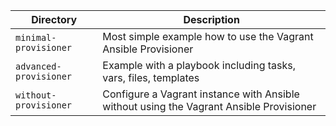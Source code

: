 Directory | Description
----------|-------------
`minimal-provisioner` | Most simple example how to use the Vagrant Ansible Provisioner
`advanced-provisioner` | Example with a playbook including tasks, vars, files, templates
`without-provisioner` | Configure a Vagrant instance with Ansible without using the Vagrant Ansible Provisioner



